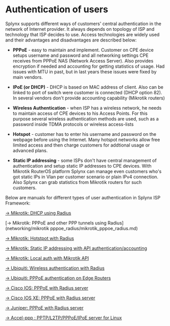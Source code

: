 Authentication of users
==========

Splynx supports different ways of  customers' central authentication in the network of Internet provider. It always depends on topology of ISP and technology that ISP decides to use. Access technologies are widely used and their advantages and disadvantages are described below:

* **PPPoE** - easy to maintain and implement. Customer on CPE device setups username and password and all networking settings CPE receives from PPPoE NAS (Network Access Server). Also provides encryption if needed and accounting for getting statistics of usage. Had issues with MTU in past, but in last years these issues were fixed by main vendors.

* **IPoE (or DHCP)** - DHCP is based on MAC address of client. Also can be linked to port of switch were customer is connected (DHCP option 82). In several vendors don't provide accounting capability (Mikrotik routers)

* **Wireless Authentication** - when ISP has a wireless network, he needs to maintain access of CPE devices to his Access Points. For this purpose several wireless authentication methods are used, such as a password inside TDMA protocols or wireless access-lists

* **Hotspot** - customer has to enter his username and password on the webpage before using the Internet. Many hotspot networks allow free limited access and then charge customers for addtional usage or advanced plans.

* **Static IP addressing** - some ISPs don't have central management of authentication and setup static IP addresses to CPE devices. With Mikrotik RouterOS platform Splynx can manage even customers who's got static IPs in Vlan per customer scenario or plain IPv4 connection. Also Splynx can grab statistics from Mikrotik routers for such customers.


Below are manuals for different types of user authentication in Splynx ISP Framework:


[→ Mikrotik: DHCP using Radius](networking/mikrotik_dhcp_radius/mikrotik_dhcp_radius.md)

[→ Mikrotik: PPPoE and other PPP tunnels using Radius](networking/mikrotik pppoe_radius/mikrotik_pppoe_radius.md)

[→ Mikrotik: Hotstpot with Radius](networking/mikrotik_hotspot_radius/mikrotik_hotspot_radius.md)

[→ Mikrotik: Static IP addressing with API authentication/accounting](networking/mikrotik_static/mikrotik_static.md)

[→ Mikrotik: Local auth with Mikrotik API](networking/mikrotik_local_auth_api/mikrotik_local_auth_api.md)

[→ Ubiquiti: Wireless authentication with Radius](networking/ubiquiti_wireless_auth_radius/ubiquiti_wireless_auth_radius.md)

[→ Ubiquiti: PPPoE authentication on Edge Routers](networking/ubiquiti_pppoe_edge/ubiquiti_pppoe_edge.md)

[→ Cisco IOS: PPPoE with Radius server](networking/cisco_pppoe_radius/cisco_pppoe_radius.md)

[→ Cisco IOS XE: PPPoE with Radius server](networking/cisco_xe_pppoe_radius/cisco_xe_pppoe_radius.md)

[→ Juniper: PPPoE with Radius server](networking/juniper_pppoe_radius/juniper_pppoe_radius.md)

[→ Accel-ppp : PPTP/L2TP/PPPoE/IPoE server for Linux](networking/linux_accel/linux_accel.md)
